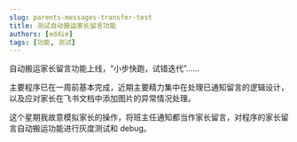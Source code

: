 ```yaml
---
slug: parents-messages-transfer-test
title: 测试自动搬运家长留言功能
authors: [eddie]
tags: [功能, 测试]
---
```


自动搬运家长留言功能上线，“小步快跑，试错迭代”……

<!-- truncate -->

主要程序已在一周前基本完成，近期主要精力集中在处理已通知留言的逻辑设计，以及应对家长在飞书文档中添加图片的异常情况处理。

这个星期我故意模拟家长的操作，将班主任通知都当作家长留言，对程序的家长留言自动搬运功能进行灰度测试和 debug。
